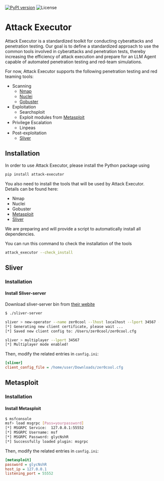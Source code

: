 <!-- [![Release](https://img.shields.io/badge/dynamic/json?color=blue&label=Release&query=tag_name&url=https%5B%5D)](https:%5B%5D) -->
[![PyPI version](https://img.shields.io/pypi/v/attack-executor.svg)](https://pypi.org/project/attack-executor/)
![License](https://img.shields.io/github/license/LexusWang/attack_executor)

# Attack Executor
Attack Executor is a standardized toolkit for conducting cyberattacks and penetration testing. Our goal is to define a standardized approach to use the common tools involved in cyberattacks and penetration tests, thereby increasing the efficiency of attack execution and prepare for an LLM Agent capable of automated penetration testing and red-team simulations.

For now, Attack Executor supports the following penetration testing and red teaming tools:
- Scanning
    - [Nmap](https://nmap.org/)
    - [Nuclei](https://github.com/projectdiscovery/nuclei)
    - [Gobuster](https://github.com/OJ/gobuster)
- Exploitation
    - Searchsploit
    - Exploit modules from [Metasploit](#metasploit)
- Privilege Escalation
    - Linpeas
- Post-exploitation
    - [Sliver](#sliver)


## Installation
In order to use Attack Executor, please install the Python package using
```bash
pip install attack-executor
```

You also need to install the tools that will be used by Attack Executor.
Details can be found here:
- Nmap
- Nuclei
- Gobuster
- [Metasploit](#metasploit)
- [Sliver](#sliver)

We are preparing and will provide a script to automatically install all dependencies.

You can run this command to check the installation of the tools
```bash
attack_executor --check_install
```

## Sliver

### Installation
#### Install Sliver-server
Download sliver-server bin from [their webite](https://github.com/BishopFox/sliver/releases)

```bash
$ ./sliver-server

sliver > new-operator --name zer0cool --lhost localhost --lport 34567 --save ./zer0cool.cfg
[*] Generating new client certificate, please wait ...
[*] Saved new client config to: /Users/zer0cool/zer0cool.cfg

sliver > multiplayer --lport 34567
[*] Multiplayer mode enabled!
```

Then, modify the related entries in `config.ini`:
```ini
[sliver]
client_config_file = /home/user/Downloads/zer0cool.cfg
```

## Metasploit

### Installation
#### Install Metasploit

```bash
$ msfconsole
msf> load msgrpc [Pass=yourpassword]
[*] MSGRPC Service:  127.0.0.1:55552 
[*] MSGRPC Username: msf
[*] MSGRPC Password: glycNshR
[*] Successfully loaded plugin: msgrpc
```

Then, modify the related entries in `config.ini`:
```ini
[metasploit]
password = glycNshR
host_ip = 127.0.0.1
listening_port = 55552
```


